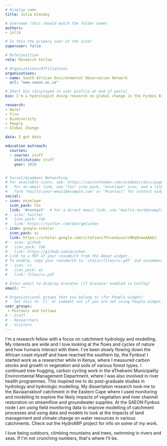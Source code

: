 ```yaml
---
# Display name
title: Julia Glenday

# Username (this should match the folder name)
authors:
- julia

# Is this the primary user of the site?
superuser: false

# Role/position
role: Research Fellow

# Organizations/Affiliations
organizations:
- name: South African Environmental Observation Network
  url: "www.saeon.ac.za"

# Short bio (displayed in user profile at end of posts)
bio: I'm a hydrologist doing research on global change in the Fynbos Biome and beyond.

research:
- Water
- Fire
- Biodiversity
- People
- Global Change

data: I got data

education outreach:
  courses:
  - course: stuff
    institution: stuff
    year: 2019


# Social/Academic Networking
# For available icons, see: https://sourcethemes.com/academic/docs/page-builder/#icons
#   For an email link, use "fas" icon pack, "envelope" icon, and a link in the
#   form "mailto:your-email@example.com" or "#contact" for contact widget.
social:
- icon: envelope
  icon_pack: fas
  link: '#contact'  # For a direct email link, use "mailto:test@example.org".
# - icon: twitter
#   icon_pack: fab
#   link: https://twitter.com/GeorgeCushen
- icon: google-scholar
  icon_pack: ai
  link: https://scholar.google.com/citations?hl=en&user=MDq9oawAAAAJ
# - icon: github
#   icon_pack: fab
#   link: https://github.com/gcushen
# Link to a PDF of your resume/CV from the About widget.
# To enable, copy your resume/CV to `static/files/cv.pdf` and uncomment the lines below.
# - icon: cv
#   icon_pack: ai
#   link: files/cv.pdf

# Enter email to display Gravatar (if Gravatar enabled in Config)
email: ""

# Organizational groups that you belong to (for People widget)
#   Set this to `[]` or comment out if you are not using People widget.
user_groups:
 - Postdocs and Fellows
# - Staff
# - Researchers
# - Visitors
---
```


I'm a research fellow with a focus on catchment hydrology and modelling. My interests are wide and I love looking at the flows and cycles of nature and how humans interact with them. I've been slowly flowing down the African coast myself and have reached the southern tip, the Fynbos! I started work as a researcher while in Kenya, where I measured carbon stocks and growth in vegetation and soils of various forest types. I continued tree-hugging, carbon cycling work in the eThekwini Municipality Environmental Management Department, where I was also involved in river health programmes. This inspired me to do post-graduate studies in hydrology and hydrologic modelling. My dissertation research took me to the Baviaanskloof catchment in the Eastern Cape where I used monitoring and modelling to explore the likely impacts of vegetation and river channel restoration on streamflow and groundwater supplies. At the SAEON Fynbos node I am using field monitoring data to improve modelling of catchment processes and using data and models to look at the impacts of land management and climate change on water resources in various catchments. Check out the HydroMIP project for info on some of my work.

I love being outdoors, climbing mountains and trees, swimming in rivers and seas. If I'm not crunching numbers, that's where I'll be.
